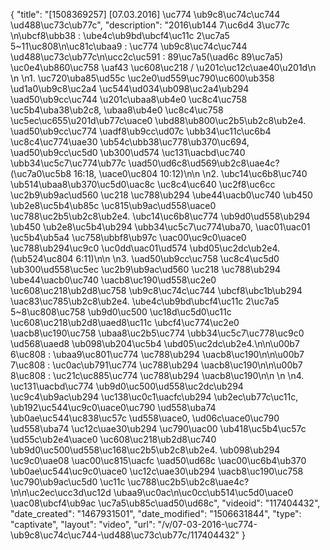 {
    "title": "[1508369257] [07.03.2016]  \uc774 \ub9c8\uc74c\uc744 \ud488\uc73c\ub77c",
    "description": "2016\ub144 7\uc6d4 3\uc77c \n\ubcf8\ubb38 : \ube4c\ub9bd\ubcf4\uc11c 2\uc7a5 5~11\uc808\n\uc81c\ubaa9 : \uc774 \ub9c8\uc74c\uc744 \ud488\uc73c\ub77c\n\ucc2c\uc591 : 89\uc7a5(\uad6c 89\uc7a5) \uc0e4\ub860\uc758 \uaf43 \uc608\uc218 \/ \u201c\uc12c\uae40\u201d\n \n \n1.     \uc720\uba85\ud55c \uc2e0\ud559\uc790\uc600\ub358 \ud1a0\ub9c8\uc2a4 \uc544\ud034\ub098\uc2a4\ub294 \uad50\ub9cc\uc744 \u201c\ubaa8\ub4e0 \uc8c4\uc758 \uc5b4\uba38\ub2c8, \ubaa8\ub4e0 \uc8c4\uc758 \uc5ec\uc655\u201d\ub77c\uace0 \ubd88\ub800\uc2b5\ub2c8\ub2e4. \uad50\ub9cc\uc774 \uadf8\ub9cc\ud07c \ubb34\uc11c\uc6b4 \uc8c4\uc774\uae30 \ub54c\ubb38\uc778\ub370\uc694, \uad50\ub9cc\uc5d0 \ub300\ud574 \uc131\uacbd\uc740 \ubb34\uc5c7\uc774\ub77c \uad50\ud6c8\ud569\ub2c8\uae4c? (\uc7a0\uc5b8 16:18, \uace0\uc804 10:12)\n\n \n2.    \ubc14\uc6b8\uc740 \ub514\ubaa8\ub370\uc5d0\uac8c \uc8c4\uc640 \uc2f8\uc6cc \uc2b9\ub9ac\ud560 \uc218 \uc788\ub294 \ube44\uacb0\uc740 \ub450 \ub2e8\uc5b4\ub85c \uc815\ub9ac\ud558\uace0 \uc788\uc2b5\ub2c8\ub2e4. \ubc14\uc6b8\uc774 \ub9d0\ud558\ub294 \ub450 \ub2e8\uc5b4\ub294 \ubb34\uc5c7\uc774\uba70, \uac01\uac01 \uc5b4\ub5a4 \uc758\ubbf8\ub97c \uac00\uc9c0\uace0 \uc788\ub294\uc9c0 \uc0dd\uac01\ud574 \ubd05\uc2dc\ub2e4.(\ub524\uc804 6:11)\n\n \n3.    \uad50\ub9cc\uc758 \uc8c4\uc5d0 \ub300\ud558\uc5ec \uc2b9\ub9ac\ud560 \uc218 \uc788\ub294 \ube44\uacb0\uc740 \uacb8\uc190\ud558\uc2e0 \uc608\uc218\ub2d8\uc758 \ub9c8\uc74c\uc744 \ubcf8\ubc1b\ub294 \uac83\uc785\ub2c8\ub2e4. \ube4c\ub9bd\ubcf4\uc11c 2\uc7a5 5~8\uc808\uc758 \ub9d0\uc500 \uc18d\uc5d0\uc11c \uc608\uc218\ub2d8\uaed8\uc11c \ubcf4\uc774\uc2e0 \uacb8\uc190\uc758 \ubaa8\uc2b5\uc774 \ubb34\uc5c7\uc778\uc9c0 \ud568\uaed8 \ub098\ub204\uc5b4 \ubd05\uc2dc\ub2e4.\n\n\u00b7      6\uc808 : \ubaa9\uc801\uc774 \uc788\ub294 \uacb8\uc190\n\n\u00b7      7\uc808 : \uc0ac\ub791\uc774 \uc788\ub294 \uacb8\uc190\n\n\u00b7      8\uc808 : \uc21c\uc885\uc774 \uc788\ub294 \uacb8\uc190\n\n \n \n4.     \uc131\uacbd\uc774 \ub9d0\uc500\ud558\uc2dc\ub294 \uc9c4\ub9ac\ub294 \uc138\uc0c1\uacfc\ub294 \ub2ec\ub77c\uc11c, \ub192\uc544\uc9c0\uace0\uc790 \ud558\uba74 \ub0ae\uc544\uc838\uc57c \ud558\uace0, \ud06c\uace0\uc790 \ud558\uba74 \uc12c\uae30\ub294 \uc790\uac00 \ub418\uc5b4\uc57c \ud55c\ub2e4\uace0 \uc608\uc218\ub2d8\uc740 \ub9d0\uc500\ud558\uc168\uc2b5\ub2c8\ub2e4. \ub098\ub294 \uc9c0\uae08 \uac00\uc815\uacfc \uad50\ud68c \uac00\uc6b4\ub370 \ub0ae\uc544\uc9c0\uace0 \uc12c\uae30\ub294 \uacb8\uc190\uc758 \uc790\ub9ac\uc5d0 \uc11c \uc788\uc2b5\ub2c8\uae4c?\n\n\uc2ec\ucc3d\uc12d \ubaa9\uc0ac\n\uc0cc\ub514\uc5d0\uace0 \uac08\ubcf4\ub9ac \uc7a5\ub85c\uad50\ud68c",
    "videoid": "117404432",
    "date_created": "1467931501",
    "date_modified": "1506631844",
    "type": "captivate",
    "layout": "video",
    "url": "\/v\/07-03-2016-\uc774-\ub9c8\uc74c\uc744-\ud488\uc73c\ub77c\/117404432"
}